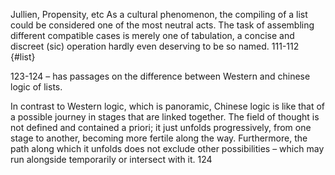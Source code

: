 ﻿Jullien, Propensity, etc
As a cultural phenomenon, the compiling of a list could be considered one of the most neutral acts. The task of assembling different compatible cases is merely one of tabulation, a concise and discreet (sic) operation hardly even deserving to be so named. 111-112 {#list}

123-124 – has passages on the difference between Western and chinese logic of lists. 

In contrast to Western logic, which is panoramic,  Chinese logic is like that of a possible journey in stages that are linked together. The field of thought is not defined and contained a priori; it just unfolds progressively, from one stage to another, becoming more fertile along the way. Furthermore, the path along which it unfolds does not exclude other possibilities – which may run alongside temporarily or intersect with it.  124

